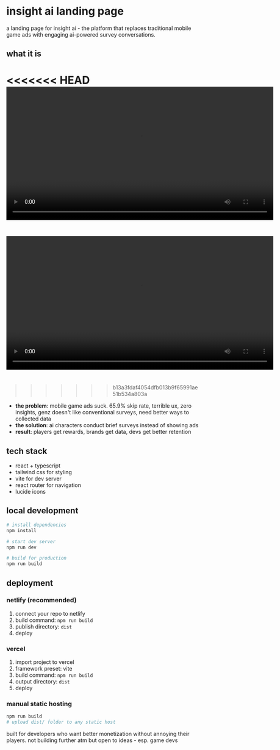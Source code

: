 # insight ai landing page

a landing page for insight ai - the platform that replaces traditional mobile game ads with engaging ai-powered survey conversations.

## what it is

<!-- Demo video embed -->
<<<<<<< HEAD
<video src="/Users/siddharthgianchandani/vscode projects/eleven-hack-landing/final landing page.mp4" controls width="700" style="margin-bottom: 1.5rem;"></video>
=======
<video src="final landing page.mp4" controls width="700" style="margin-bottom: 1.5rem;"></video>
>>>>>>> b13a3fdaf4054dfb013b9f65991ae51b534a803a

- **the problem**: mobile game ads suck. 65.9% skip rate, terrible ux, zero insights, genz doesn't like conventional surveys, need better ways to collected data
- **the solution**: ai characters conduct brief surveys instead of showing ads
- **result**: players get rewards, brands get data, devs get better retention

## tech stack

- react + typescript
- tailwind css for styling
- vite for dev server
- react router for navigation
- lucide icons

## local development

```bash
# install dependencies
npm install

# start dev server
npm run dev

# build for production
npm run build
```

## deployment

### netlify (recommended)
1. connect your repo to netlify
2. build command: `npm run build`
3. publish directory: `dist`
4. deploy

### vercel
1. import project to vercel
2. framework preset: vite
3. build command: `npm run build`
4. output directory: `dist`
5. deploy

### manual static hosting
```bash
npm run build
# upload dist/ folder to any static host
```

built for developers who want better monetization without annoying their players. not building further atm but open to ideas - esp. game devs
